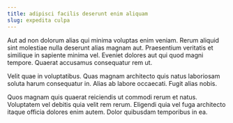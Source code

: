 ```yaml
---
title: adipisci facilis deserunt enim aliquam
slug: expedita culpa
---
```


Aut ad non dolorum alias qui minima voluptas enim veniam. Rerum aliquid sint molestiae nulla deserunt alias magnam aut. Praesentium veritatis et similique in sapiente minima vel. Eveniet dolores aut qui quod magni tempore. Quaerat accusamus consequatur rem ut.

Velit quae in voluptatibus. Quas magnam architecto quis natus laboriosam soluta harum consequatur in. Alias ab labore occaecati. Fugit alias nobis.

Quos magnam quis quaerat reiciendis ut commodi rerum et natus. Voluptatem vel debitis quia velit rem rerum. Eligendi quia vel fuga architecto itaque officia dolores enim autem. Dolor quibusdam temporibus in ea.
